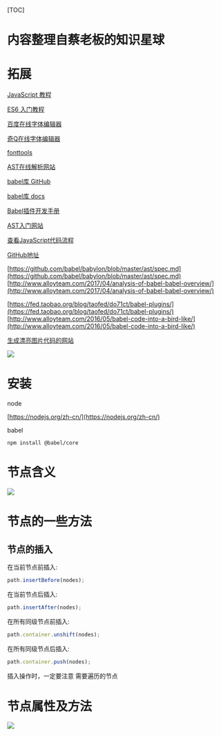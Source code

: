 [TOC]

内容整理自蔡老板的知识星球
===

# 拓展
[JavaScript 教程](https://wangdoc.com/javascript/index.html)

[ES6 入门教程](https://es6.ruanyifeng.com/)

[百度在线字体编辑器](http://fontstore.baidu.com/static/editor/index.html)

[奇Q在线字体编辑器](https://font.qqe2.com/)

[fonttools](https://github.com/fonttools/fonttools)

[AST在线解析网站](https://astexplorer.net/)

[babel库 GitHub](https://github.com/babel/babel)

[babel库 docs](https://babeljs.io/docs/en/babel-parser)

[Babel插件开发手册](https://blog.csdn.net/weixin_33826609/article/details/93164633#toc-visitors)

[AST入门网站](https://github.com/yacan8/blog/blob/master/posts/JavaScript%E6%8A%BD%E8%B1%A1%E8%AF%AD%E6%B3%95%E6%A0%91AST.md)

[查看JavaScript代码流程](https://bogdan-lyashenko.github.io/js-code-to-svg-flowchart/docs/live-editor/index.html)

[GitHub地址](https://github.com/Bogdan-Lyashenko/js-code-to-svg-flowchart)

[https://github.com/babel/babylon/blob/master/ast/spec.md](https://github.com/babel/babylon/blob/master/ast/spec.md)
[http://www.alloyteam.com/2017/04/analysis-of-babel-babel-overview/](http://www.alloyteam.com/2017/04/analysis-of-babel-babel-overview/)

[https://fed.taobao.org/blog/taofed/do71ct/babel-plugins/](https://fed.taobao.org/blog/taofed/do71ct/babel-plugins/)
[http://www.alloyteam.com/2016/05/babel-code-into-a-bird-like/](http://www.alloyteam.com/2016/05/babel-code-into-a-bird-like/)

[生成漂亮图片代码的网站](https://carbon.now.sh/)

![](https://img2020.cnblogs.com/blog/1403732/202007/1403732-20200705201640518-1683976617.png)


# 安装
node 

[https://nodejs.org/zh-cn/](https://nodejs.org/zh-cn/)

babel
```
npm install @babel/core
```


# 节点含义
![](https://img2020.cnblogs.com/blog/1403732/202007/1403732-20200713201324374-2129914519.png)

# 节点的一些方法
## 节点的插入
在当前节点前插入:
```js
path.insertBefore(nodes);
```

在当前节点后插入:
```js
path.insertAfter(nodes);
```

在所有同级节点前插入:
```js
path.container.unshift(nodes);
```

在所有同级节点后插入:
```js
path.container.push(nodes);
```

插入操作时，一定要注意 需要遍历的节点


# 节点属性及方法
![](https://img2020.cnblogs.com/blog/1403732/202008/1403732-20200805223123000-1473139457.png)
